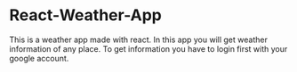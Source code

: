 # React-Weather-App
This is a weather app made with react. In this app you will get weather information of any place. To get information you have to login first with your google account.
